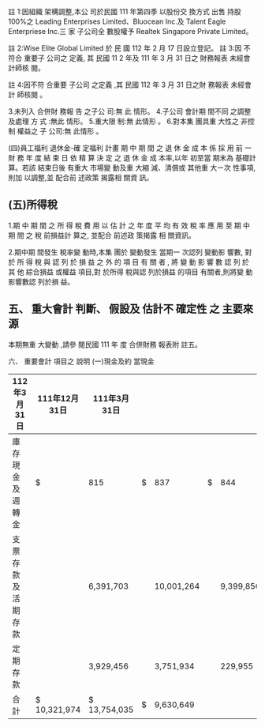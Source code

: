 註 1:因組織 架構調整,本公 司於民國 111 年第四季 以股份交 換方式 出售 持股 100%之 Leading Enterprises Limited、Bluocean Inc.及 Talent Eagle Enterpriese Inc.三 家 子公司全 數股權予 Realtek Singapore Private Limited。

註 2:Wise Elite Global Limited 於 民 國 112 年 2 月 17 日設立登記。 註 3:因 不符合 重要子 公司之 定義, 其 民國 11 2 年及 111 年 3 月 31 日之 財務報表 未經會 計師核 閱。

註 4:因不符 合重要 子公司 之定義 ,其 民國 112 年 3 月 31 日之財 務報表 未經會計 師核閱 。

3.未列入 合併財 務報 告 之子公 司:無 此 情形。 4.子公司 會計期 間不同 之調整 及處理 方 式 :無此 情形。 5.重大限 制:無 此情形 。 6.對本集 團具重 大性之 非控制 權益之 子 公司:無 此情形 。

(四)員工福利 退休金-確 定福利 計畫 期 中 期 間 之 退 休 金 成 本 係 採 用 前 一 財 務 年 度 結 束 日 依 精 算 決 定 之 退 休 金 成 本率,以年 初至當 期末為 基礎計 算。若該 結束日後 有重大 市場變 動及重 大縮 減、清償或 其他重 大ㄧ次 性事項,則加 以調整,並 配合前 述政策 揭露相 關資 訊。

## (五)所得稅

1.期 中 期 間 之 所 得 稅 費 用 以 估 計 之 年 度 平 均 有 效 稅 率 應 用 至 期 中 期 間 之 稅 前損益計 算之, 並配合 前述政 策揭露 相 關資訊。

2.期中期 間發生 稅率變 動時,本集 團於 變動發生 當期一 次認列 變動影 響數, 對 於 所 得 稅 與 認 列 於 損 益 之 外 的 項 目 有 關 者 , 將 變 動 影 響 數 認 列 於 其 他 綜合損益 或權益 項目,對 於所得 稅與認 列於損益 的項目 有關者,則將變 動 影響數認 列於損 益。

## 五、 重大會計 判斷、 假設及 估計不 確定性 之 主要來源

本期無重 大變動 ,請參 閱民國 111 年 度 合併財務 報表附 註五。

六、 重要會計 項目之 說明
(一)現金及約 當現金

| 112年3月31日       | 111年12月31日   | 111年3月31日   |    |            |    |           |
|--------------------|-----------------|----------------|----|------------|----|-----------|
| 庫存現金及週轉金   | $               | 815            | $  | 837        | $  | 844       |
| 支票存款及活期存款 |                 | 6,391,703      |    | 10,001,264 |    | 9,399,850 |
| 定期存款           |                 | 3,929,456      |    | 3,751,934  |    | 229,955   |
| 合計               | $ 10,321,974    | $ 13,754,035   | $  | 9,630,649  |    |           |
